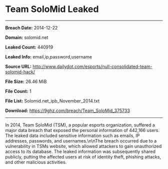 # Team SoloMid Leaked

------------
**Breach Date:** 2014-12-22

**Domain:** solomid.net

**Leaked Count:** 440919

**Leaked Info:** email,ip,password,username

**Source URL:** http://www.dailydot.com/esports/null-consolidated-team-solomid-hack/

**File Size:** 26.46 MiB

**File Count:** 1

**File List:** Solomid.net_ipb_November_2014.txt

**Download:** https://9ghz.com/breach/Team_SoloMid_375733

------------
In 2014, Team SoloMid (TSM), a popular esports organization, suffered a major data breach that exposed the personal information of 442,166 users. The leaked data included sensitive information such as emails, IP addresses, passwords, and usernames.\n\nThe breach occurred due to a vulnerability in TSMs website, which allowed attackers to gain unauthorized access to its database. The leaked information was subsequently shared publicly, putting the affected users at risk of identity theft, phishing attacks, and other malicious activities.
